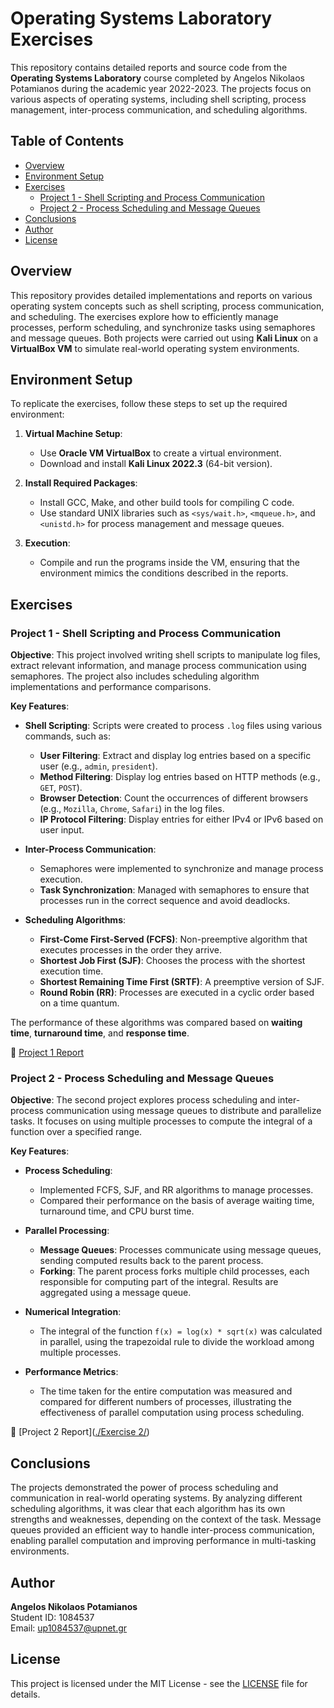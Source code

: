 # Operating Systems Laboratory Exercises

This repository contains detailed reports and source code from the **Operating Systems Laboratory** course completed by Angelos Nikolaos Potamianos during the academic year 2022-2023. The projects focus on various aspects of operating systems, including shell scripting, process management, inter-process communication, and scheduling algorithms.

## Table of Contents
- [Overview](#overview)
- [Environment Setup](#environment-setup)
- [Exercises](#exercises)
  - [Project 1 - Shell Scripting and Process Communication](#project-1---shell-scripting-and-process-communication)
  - [Project 2 - Process Scheduling and Message Queues](#project-2---process-scheduling-and-message-queues)
- [Conclusions](#conclusions)
- [Author](#author)
- [License](#license)

## Overview

This repository provides detailed implementations and reports on various operating system concepts such as shell scripting, process communication, and scheduling. The exercises explore how to efficiently manage processes, perform scheduling, and synchronize tasks using semaphores and message queues. Both projects were carried out using **Kali Linux** on a **VirtualBox VM** to simulate real-world operating system environments.

## Environment Setup

To replicate the exercises, follow these steps to set up the required environment:

1. **Virtual Machine Setup**:
   - Use **Oracle VM VirtualBox** to create a virtual environment.
   - Download and install **Kali Linux 2022.3** (64-bit version).

2. **Install Required Packages**:
   - Install GCC, Make, and other build tools for compiling C code.
   - Use standard UNIX libraries such as `<sys/wait.h>`, `<mqueue.h>`, and `<unistd.h>` for process management and message queues.

3. **Execution**:
   - Compile and run the programs inside the VM, ensuring that the environment mimics the conditions described in the reports.

## Exercises

### Project 1 - Shell Scripting and Process Communication

**Objective**: This project involved writing shell scripts to manipulate log files, extract relevant information, and manage process communication using semaphores. The project also includes scheduling algorithm implementations and performance comparisons.

**Key Features**:
- **Shell Scripting**: Scripts were created to process `.log` files using various commands, such as:
  - **User Filtering**: Extract and display log entries based on a specific user (e.g., `admin`, `president`).
  - **Method Filtering**: Display log entries based on HTTP methods (e.g., `GET`, `POST`).
  - **Browser Detection**: Count the occurrences of different browsers (e.g., `Mozilla`, `Chrome`, `Safari`) in the log files.
  - **IP Protocol Filtering**: Display entries for either IPv4 or IPv6 based on user input.
  
- **Inter-Process Communication**:
  - Semaphores were implemented to synchronize and manage process execution.
  - **Task Synchronization**: Managed with semaphores to ensure that processes run in the correct sequence and avoid deadlocks.

- **Scheduling Algorithms**:
  - **First-Come First-Served (FCFS)**: Non-preemptive algorithm that executes processes in the order they arrive.
  - **Shortest Job First (SJF)**: Chooses the process with the shortest execution time.
  - **Shortest Remaining Time First (SRTF)**: A preemptive version of SJF.
  - **Round Robin (RR)**: Processes are executed in a cyclic order based on a time quantum.

The performance of these algorithms was compared based on **waiting time**, **turnaround time**, and **response time**.

📄 [Project 1 Report]([./Project-Report.pdf](https://github.com/nickpotamianos/Operating-Systems-Lab-Project/blob/main/Exercise%201/Project%20Report.pdf))

### Project 2 - Process Scheduling and Message Queues

**Objective**: The second project explores process scheduling and inter-process communication using message queues to distribute and parallelize tasks. It focuses on using multiple processes to compute the integral of a function over a specified range.

**Key Features**:
- **Process Scheduling**:
  - Implemented FCFS, SJF, and RR algorithms to manage processes.
  - Compared their performance on the basis of average waiting time, turnaround time, and CPU burst time.

- **Parallel Processing**:
  - **Message Queues**: Processes communicate using message queues, sending computed results back to the parent process.
  - **Forking**: The parent process forks multiple child processes, each responsible for computing part of the integral. Results are aggregated using a message queue.

- **Numerical Integration**:
  - The integral of the function `f(x) = log(x) * sqrt(x)` was calculated in parallel, using the trapezoidal rule to divide the workload among multiple processes.

- **Performance Metrics**:
  - The time taken for the entire computation was measured and compared for different numbers of processes, illustrating the effectiveness of parallel computation using process scheduling.

📄 [Project 2 Report]([./Exercise 2/](https://github.com/nickpotamianos/Operating-Systems-Lab-Project/blob/main/Exercise%202/Project-Report.pdf))

## Conclusions

The projects demonstrated the power of process scheduling and communication in real-world operating systems. By analyzing different scheduling algorithms, it was clear that each algorithm has its own strengths and weaknesses, depending on the context of the task. Message queues provided an efficient way to handle inter-process communication, enabling parallel computation and improving performance in multi-tasking environments.

## Author

**Angelos Nikolaos Potamianos**  
Student ID: 1084537  
Email: up1084537@upnet.gr

## License

This project is licensed under the MIT License - see the [LICENSE](LICENSE) file for details.
